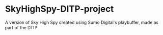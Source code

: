 # SkyHighSpy-DITP-project
A version of Sky High Spy created using Sumo Digital's playbuffer, made as part of the DITP
